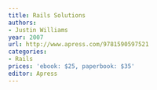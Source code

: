 ```yaml
---
title: Rails Solutions
authors:
- Justin Williams
year: 2007
url: http://www.apress.com/9781590597521
categories:
- Rails
prices: 'ebook: $25, paperbook: $35'
editor: Apress
---
```

